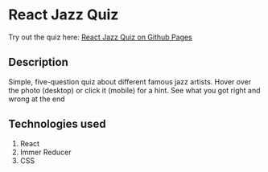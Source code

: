# React Jazz Quiz

Try out the quiz here: [React Jazz Quiz on Github Pages](https://danlehner.github.io/react-jazz-quiz/)

## Description

Simple, five-question quiz about different famous jazz artists. Hover over the photo (desktop) or click it (mobile) for a hint. See what you got right and wrong at the end

## Technologies used

1. React
2. Immer Reducer
3. CSS